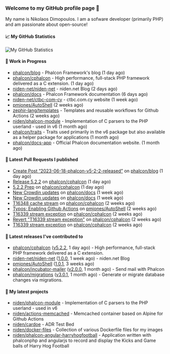 ### Welcome to my GitHub profile page 👋

My name is Nikolaos Dimopoulos. I am a sofware developer (primarily PHP) and am passionate about open-source!

#### 📈 My GitHub Statistics

![My GitHub Statistics](https://github-readme-stats.vercel.app/api?username=niden&show_icons=true&count_private=true&hide_title=true&theme=transparent)

#### 👷 Work in Progress

- [phalcon/blog](https://github.com/phalcon/blog) - Phalcon Framework&#39;s blog (1 day ago)
- [phalcon/cphalcon](https://github.com/phalcon/cphalcon) - High performance, full-stack PHP framework delivered as a C extension. (1 day ago)
- [niden-net/niden-net](https://github.com/niden-net/niden-net) - niden.net Blog (2 days ago)
- [phalcon/docs](https://github.com/phalcon/docs) - Phalcon Framework documentation (6 days ago)
- [niden-net/ctbc-com-cy](https://github.com/niden-net/ctbc-com-cy) - ctbc.com.cy website (1 week ago)
- [pmjones/AutoShell](https://github.com/pmjones/AutoShell) (2 weeks ago)
- [zephir-lang/templates](https://github.com/zephir-lang/templates) - Templates and reusable workflows for Github Actions (2 weeks ago)
- [niden/phalcon-module](https://github.com/niden/phalcon-module) - Implementation of C parsers to the PHP userland - used in v6 (1 month ago)
- [phalcon/traits](https://github.com/phalcon/traits) - Traits used primarily in the v6 package but also available as a helper package for applications (1 month ago)
- [phalcon/docs-app](https://github.com/phalcon/docs-app) - Official Phalcon documentation website. (1 month ago)

#### 🔨 Latest Pull Requests I published

- [Create Post “2023-06-18-phalcon-v5-2-2-released”](https://github.com/phalcon/blog/pull/535) on [phalcon/blog](https://github.com/phalcon/blog) (1 day ago)
- [Release 5.2.2](https://github.com/phalcon/cphalcon/pull/16361) on [phalcon/cphalcon](https://github.com/phalcon/cphalcon) (1 day ago)
- [5.2.2 Prep](https://github.com/phalcon/cphalcon/pull/16360) on [phalcon/cphalcon](https://github.com/phalcon/cphalcon) (1 day ago)
- [New Crowdin updates](https://github.com/phalcon/docs/pull/3143) on [phalcon/docs](https://github.com/phalcon/docs) (1 week ago)
- [New Crowdin updates](https://github.com/phalcon/docs/pull/3140) on [phalcon/docs](https://github.com/phalcon/docs) (1 week ago)
- [T16348 cache stream](https://github.com/phalcon/cphalcon/pull/16349) on [phalcon/cphalcon](https://github.com/phalcon/cphalcon) (2 weeks ago)
- [Typos; Enabling Github Actions](https://github.com/pmjones/AutoShell/pull/12) on [pmjones/AutoShell](https://github.com/pmjones/AutoShell) (2 weeks ago)
- [T16339 stream exception](https://github.com/phalcon/cphalcon/pull/16347) on [phalcon/cphalcon](https://github.com/phalcon/cphalcon) (2 weeks ago)
- [Revert &#34;T16339 stream exception&#34;](https://github.com/phalcon/cphalcon/pull/16346) on [phalcon/cphalcon](https://github.com/phalcon/cphalcon) (2 weeks ago)
- [T16339 stream exception](https://github.com/phalcon/cphalcon/pull/16345) on [phalcon/cphalcon](https://github.com/phalcon/cphalcon) (2 weeks ago)

#### 🔭 Latest releases I've contributed to

- [phalcon/cphalcon](https://github.com/phalcon/cphalcon) ([v5.2.2](https://github.com/phalcon/cphalcon/releases/tag/v5.2.2), 1 day ago) - High performance, full-stack PHP framework delivered as a C extension.
- [niden-net/niden-net](https://github.com/niden-net/niden-net) ([1.0.0](https://github.com/niden-net/niden-net/releases/tag/1.0.0), 1 week ago) - niden.net Blog
- [pmjones/AutoShell](https://github.com/pmjones/AutoShell) ([1.0.1](https://github.com/pmjones/AutoShell/releases/tag/1.0.1), 3 weeks ago)
- [phalcon/incubator-mailer](https://github.com/phalcon/incubator-mailer) ([v2.0.0](https://github.com/phalcon/incubator-mailer/releases/tag/v2.0.0), 1 month ago) - Send mail with Phalcon
- [phalcon/migrations](https://github.com/phalcon/migrations) ([v3.0.1](https://github.com/phalcon/migrations/releases/tag/v3.0.1), 1 month ago) - Generate or migrate database changes via migrations.

#### 🌱 My latest projects

- [niden/phalcon-module](https://github.com/niden/phalcon-module) - Implementation of C parsers to the PHP userland - used in v6
- [niden/actions-memcached](https://github.com/niden/actions-memcached) - Memcached container based on Alpine for Github Actions
- [niden/cardoe](https://github.com/niden/cardoe) - ADR Test Bed
- [niden/docker-files](https://github.com/niden/docker-files) - Collection of various Dockerfile files for my images
- [niden/phalcon-angular-harryhogfootball](https://github.com/niden/phalcon-angular-harryhogfootball) - Application written with phalconphp and angularjs to record and display the Kicks and Game balls of Harry Hog Football


